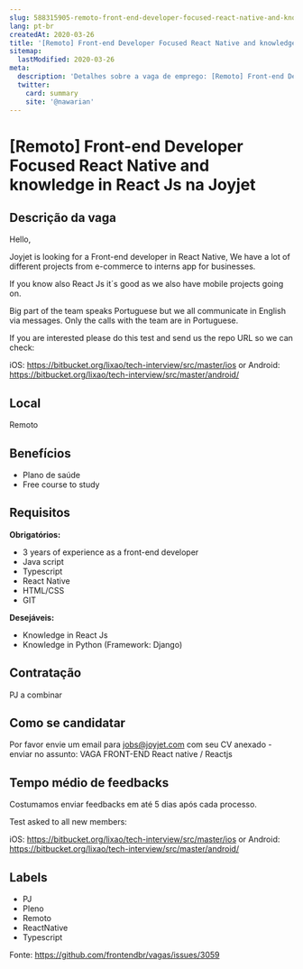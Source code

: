 ```yaml
---
slug: 588315905-remoto-front-end-developer-focused-react-native-and-knowledge-in-react-js-na-joyjet
lang: pt-br
createdAt: 2020-03-26
title: '[Remoto] Front-end Developer Focused React Native and knowledge in React Js na Joyjet - Vaga de Emprego'
sitemap:
  lastModified: 2020-03-26
meta:
  description: 'Detalhes sobre a vaga de emprego: [Remoto] Front-end Developer Focused React Native and knowledge in React Js na Joyjet'
  twitter:
    card: summary
    site: '@nawarian'
---
```


# [Remoto] Front-end Developer Focused React Native and knowledge in React Js na Joyjet

##  Descrição da vaga

Hello, 

Joyjet is looking for a Front-end developer in React Native, We have a lot of different projects from e-commerce to interns app for businesses.

If you know also React Js it´s good as we also have mobile projects going on.

Big part of the team speaks Portuguese but we all communicate in English via messages. Only the calls with the team are in Portuguese. 

If you are interested please do this test and send us the repo URL so we can check:

iOS: https://bitbucket.org/lixao/tech-interview/src/master/ios
or 
Android: https://bitbucket.org/lixao/tech-interview/src/master/android/

## Local

Remoto

## Benefícios

- Plano de saúde
- Free course to study

## Requisitos

**Obrigatórios:**
- 3 years of experience as a front-end developer
- Java script
- Typescript
- React Native
- HTML/CSS
- GIT

**Desejáveis:**
- Knowledge in React Js
- Knowledge in Python (Framework: Django)

## Contratação

PJ a combinar

## Como se candidatar

Por favor envie um email para jobs@joyjet.com com seu CV anexado - enviar no assunto: VAGA FRONT-END React native / Reactjs

## Tempo médio de feedbacks

Costumamos enviar feedbacks em até 5 dias após cada processo.

Test asked to all new members:

iOS: https://bitbucket.org/lixao/tech-interview/src/master/ios
or 
Android: https://bitbucket.org/lixao/tech-interview/src/master/android/

## Labels

- PJ
- Pleno
- Remoto
- ReactNative
- Typescript

Fonte: https://github.com/frontendbr/vagas/issues/3059